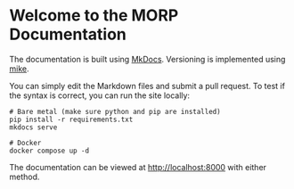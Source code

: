 # Welcome to the MORP Documentation

The documentation is built using [MkDocs](https://www.mkdocs.org/). Versioning is implemented using
[mike](https://github.com/jimporter/mike).

You can simply edit the Markdown files and submit a pull request. To test if the syntax is correct, you can run the site
locally:

```shell
# Bare metal (make sure python and pip are installed)
pip install -r requirements.txt
mkdocs serve

# Docker
docker compose up -d
```

The documentation can be viewed at [http://localhost:8000](http://localhost:8000) with either method.
